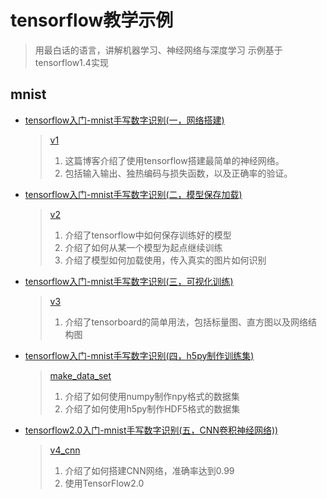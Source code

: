 # tensorflow教学示例

> 用最白话的语言，讲解机器学习、神经网络与深度学习
> 示例基于tensorflow1.4实现

## mnist
- [tensorflow入门-mnist手写数字识别(一，网络搭建)](https://geektutu.com/post/tensorflow-mnist-simplest.html)
    > [v1](mnist/v1)
    > 1. 这篇博客介绍了使用tensorflow搭建最简单的神经网络。
    > 2. 包括输入输出、独热编码与损失函数，以及正确率的验证。
- [tensorflow入门-mnist手写数字识别(二，模型保存加载)](https://geektutu.com/post/tensorflow-mnist-save-ckpt.html)
    > [v2](mnist/v2)
    > 1. 介绍了tensorflow中如何保存训练好的模型
    > 2. 介绍了如何从某一个模型为起点继续训练
    > 3. 介绍了模型如何加载使用，传入真实的图片如何识别
- [tensorflow入门-mnist手写数字识别(三，可视化训练)](https://geektutu.com/post/tensorflow-mnist-tensorboard-training.html)
    > [v3](mnist/v3)
    > 1. 介绍了tensorboard的简单用法，包括标量图、直方图以及网络结构图
- [tensorflow入门-mnist手写数字识别(四，h5py制作训练集)](https://geektutu.com/post/tensorflow-make-npy-hdf5-data-set.html)
    > [make_data_set](make_data_set)
    > 1. 介绍了如何使用numpy制作npy格式的数据集
    > 1. 介绍了如何使用h5py制作HDF5格式的数据集
- [tensorflow2.0入门-mnist手写数字识别(五，CNN卷积神经网络))](https://geektutu.com/post/tensorflow2-mnist-cnn.html)
    > [v4_cnn](v4_cnn)
    > 1. 介绍了如何搭建CNN网络，准确率达到0.99
    > 1. 使用TensorFlow2.0
